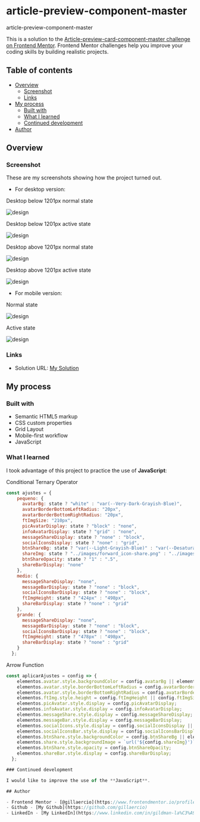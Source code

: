 # article-preview-component-master
 article-preview-component-master

This is a solution to the [Article-preview-card-component-master challenge on Frontend Mentor](https://www.frontendmentor.io/learning-paths/javascript-fundamentals-oR7g6-mTZ-/steps/67c162d78e9721b35e4826a3/challenge/start). Frontend Mentor challenges help you improve your coding skills by building realistic projects. 

## Table of contents

- [Overview](#overview)
  - [Screenshot](#screenshot)
  - [Links](#links)
- [My process](#my-process)
  - [Built with](#built-with)
  - [What I learned](#what-i-learned)
  - [Continued development](#continued-development)
- [Author](#author)

## Overview

### Screenshot

These are my screenshots showing how the project turned out.

- For desktop version:

Desktop below 1201px normal state

![design](./assets/images/screenshot-desktop1.png)

Desktop below 1201px active state

![design](./assets/images/screenshot-desktop1-active.png)

Desktop above 1201px normal state

![design](./assets/images/screenshot-desktop2.png)

Desktop above 1201px active state

![design](./assets/images/screenshot-desktop2-active.png)

- For mobile version:

Normal state

![design](./assets/images/screenshot-mobile.png)

Active state

![design](./assets/images/screenshot-mobile2.png)

### Links

- Solution URL: [My Solution](https://gillaercio.github.io/stats-preview-card-component-main/)

## My process

### Built with

- Semantic HTML5 markup
- CSS custom properties
- Grid Layout
- Mobile-first workflow
- JavaScript

### What I learned

I took advantage of this project to practice the use of **JavaScript**:

Conditional Ternary Operator

```javascript
const ajustes = {
    pequeno: {
      avatarBg: state ? "white" : "var(--Very-Dark-Grayish-Blue)",
      avatarBorderBottomLeftRadius: "20px",
      avatarBorderBottomRightRadius: "20px",
      ftImgSize: "210px",
      picAvatarDisplay: state ? "block" : "none",
      infoAvatarDisplay: state ? "grid" : "none",
      messageShareDisplay: state ? "none" : "block",
      socialIconsDisplay: state ? "none" : "grid",
      btnShareBg: state ? "var(--Light-Grayish-Blue)" : "var(--Desaturated-Dark-Blue)",
      shareImg: state ? "../images/forward_icon-share.png" : "../images/forward_icon-share-active2.png",
      btnShareOpacity: state ? "1" : ".5",
      shareBarDisplay: "none"
    },
    medio: {
      messageShareDisplay: "none",
      messageBarDisplay: state ? "none" : "block",
      socialIconsBarDisplay: state ? "none" : "block",
      ftImgHeight: state ? "424px" : "498px",
      shareBarDisplay: state ? "none" : "grid"
    },
    grande: {
      messageShareDisplay: "none",
      messageBarDisplay: state ? "none" : "block",
      socialIconsBarDisplay: state ? "none" : "block",
      ftImgHeight: state ? "478px" : "498px",
      shareBarDisplay: state ? "none" : "grid"
    }
  };
```

Arrow Function

```javascript
const aplicarAjustes = config => {
    elementos.avatar.style.backgroundColor = config.avatarBg || elementos.avatar.style.backgroundColor;
    elementos.avatar.style.borderBottomLeftRadius = config.avatarBorderBottomLeftRadius || elementos.avatar.style.borderBottomLeftRadius;
    elementos.avatar.style.borderBottomRightRadius = config.avatarBorderBottomRightRadius || elementos.avatar.style.borderBottomRightRadius;
    elementos.ftImg.style.height = config.ftImgHeight || config.ftImgSize;
    elementos.picAvatar.style.display = config.picAvatarDisplay;
    elementos.infoAvatar.style.display = config.infoAvatarDisplay;
    elementos.messageShare.style.display = config.messageShareDisplay;
    elementos.messageBar.style.display = config.messageBarDisplay;
    elementos.socialIcons.style.display = config.socialIconsDisplay || elementos.socialIcons.style.display;
    elementos.socialIconsBar.style.display = config.socialIconsBarDisplay;
    elementos.btnShare.style.backgroundColor = config.btnShareBg || elementos.btnShare.style.backgroundColor;
    elementos.share.style.backgroundImage = `url('${config.shareImg}')`;
    elementos.btnShare.style.opacity = config.btnShareOpacity;
    elementos.shareBar.style.display = config.shareBarDisplay;
  };

### Continued development

I would like to improve the use of the **JavaScript**.

## Author

- Frontend Mentor - [@gillaercio](https://www.frontendmentor.io/profile/gillaercio)
- Github - [My Github](https://github.com/gillaercio)
- LinkedIn - [My LinkedIn](https://www.linkedin.com/in/gildman-la%C3%A9rcio/)